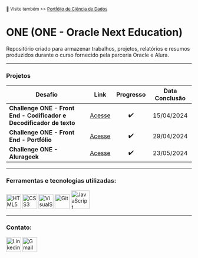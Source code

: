 <sup> 🔗 Visite também >> [Portfólio de Ciência de Dados](https://github.com/joaoluizcienciadados/) </sup>

# ONE (ONE - Oracle Next Education)  
Repositório criado para armazenar trabalhos, projetos, relatórios e resumos produzidos durante o curso fornecido pela parceria Oracle e Alura.

---
### Projetos

| Desafio | Link | Progresso | Data Conclusão |
|----------|-------|:---------------:|:-----------:|
| **Challenge ONE - Front End - Codificador e Decodificador de texto** | [Acesse](https://github.com/joaoluizcienciadados/challenge-one-decodificador-br) | ✔️ | 15/04/2024 |
| **Challenge ONE - Front End - Portfólio** | [Acesse](https://github.com/joaoluizcienciadados/challenge-one-portfolio-br) | ✔️ | 29/04/2024 |
| **Challenge ONE - Alurageek**  | [Acesse](https://github.com/joaoluizcienciadados/challenge-one-alura-geek?tab=readme-ov-file) | ✔️ | 23/05/2024 |

---
### Ferramentas e tecnologias utilizadas:
  <div style= "display:inline-block;">
    <img src="https://cdn.jsdelivr.net/gh/devicons/devicon/icons/html5/html5-original.svg" title="HTML5" alt="HTML5" width="40" height="40"/> 
    <img src="https://cdn.jsdelivr.net/gh/devicons/devicon/icons/css3/css3-original.svg" title="CSS3" alt="CSS3" width="40" height="40"/>
    <img src="https://cdn.jsdelivr.net/gh/devicons/devicon/icons/vscode/vscode-original.svg" title="VisualStudio Code" alt="VisualStudio Code" width="40" height="40"/>
    <img src="https://cdn.jsdelivr.net/gh/devicons/devicon/icons/git/git-original.svg" title="Git" alt="Git" width="40" height="40"/>
    <img src="https://img.icons8.com/?size=100&id=108784&format=png&color=000000" title="JavaScript" alt="JavaScript" width="50" height="50"/>
  </div>
  

---
### Contato:
  <div style="display=inline-block"> 
    <a href="https://www.linkedin.com/in/joaoluizbr/" target="_blank"><img height=40 title="Linkedin" alt="Linkedin" src="https://cdn.jsdelivr.net/gh/devicons/devicon/icons/linkedin/linkedin-original.svg" /></a> 
    <a href = "mailto:joaoluizcienciacomp@gmail.com"><img title="Gmail" alt="Gmail"  height=40 src="https://icongr.am/simple/gmail.svg?size=128&color=currentColor&colored=true" target="_blank"></a>
  </div>
